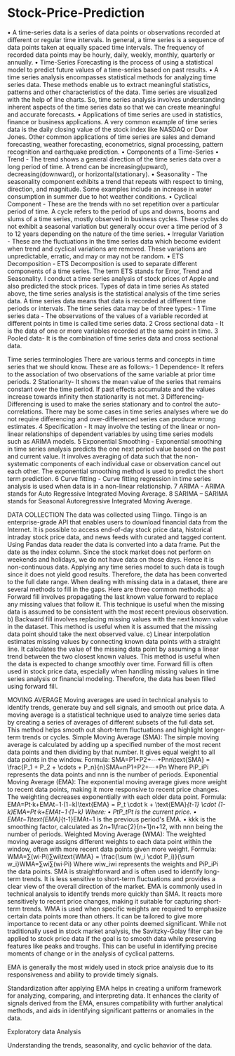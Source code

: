 # Stock-Price-Prediction
•	A time-series data is a series of data points or observations recorded at different or regular time intervals. In general, a time series is a sequence of data points taken at equally spaced time intervals. The frequency of recorded data points may be hourly, daily, weekly, monthly, quarterly or annually.
•	Time-Series Forecasting is the process of using a statistical model to predict future values of a time-series based on past results.
•	A time series analysis encompasses statistical methods for analyzing time series data. These methods enable us to extract meaningful statistics, patterns and other characteristics of the data. Time series are visualized with the help of line charts. So, time series analysis involves understanding inherent aspects of the time series data so that we can create meaningful and accurate forecasts.
•	Applications of time series are used in statistics, finance or business applications. A very common example of time series data is the daily closing value of the stock index like NASDAQ or Dow Jones. Other common applications of time series are sales and demand forecasting, weather forecasting, econometrics, signal processing, pattern recognition and earthquake prediction.
•	Components of a Time-Series
•	Trend - The trend shows a general direction of the time series data over a long period of time. A trend can be increasing(upward), decreasing(downward), or horizontal(stationary).
•	Seasonality - The seasonality component exhibits a trend that repeats with respect to timing, direction, and magnitude. Some examples include an increase in water consumption in summer due to hot weather conditions.
•	Cyclical Component - These are the trends with no set repetition over a particular period of time. A cycle refers to the period of ups and downs, booms and slums of a time series, mostly observed in business cycles. These cycles do not exhibit a seasonal variation but generally occur over a time period of 3 to 12 years depending on the nature of the time series.
•	Irregular Variation - These are the fluctuations in the time series data which become evident when trend and cyclical variations are removed. These variations are unpredictable, erratic, and may or may not be random.
•	ETS Decomposition - ETS Decomposition is used to separate different components of a time series. The term ETS stands for Error, Trend and Seasonality.
I conduct a time series analysis of stock prices of Apple and also predicted the stock prices.
Types of data in time series
As stated above, the time series analysis is the statistical analysis of the time series data. A time series data means that data is recorded at different time periods or intervals. The time series data may be of three types:-
1 Time series data - The observations of the values of a variable recorded at different points in time is called time series data.
2 Cross sectional data - It is the data of one or more variables recorded at the same point in time.
3 Pooled data- It is the combination of time series data and cross sectional data.

Time series terminologies
There are various terms and concepts in time series that we should know. These are as follows:-
1 Dependence- It refers to the association of two observations of the same variable at prior time periods.
2 Stationarity- It shows the mean value of the series that remains constant over the time period. If past effects accumulate and the values increase towards infinity then stationarity is not met.
3 Differencing- Differencing is used to make the series stationary and to control the auto-correlations. There may be some cases in time series analyses where we do not require differencing and over-differenced series can produce wrong estimates.
4 Specification - It may involve the testing of the linear or non-linear relationships of dependent variables by using time series models such as ARIMA models.
5 Exponential Smoothing - Exponential smoothing in time series analysis predicts the one next period value based on the past and current value. It involves averaging of data such that the non-systematic components of each individual case or observation cancel out each other. The exponential smoothing method is used to predict the short term prediction.
6 Curve fitting - Curve fitting regression in time series analysis is used when data is in a non-linear relationship.
7 ARIMA - ARIMA stands for Auto Regressive Integrated Moving Average.
8 SARIMA – SARIMA stands for Seasonal Autoregressive Integrated Moving Average.



DATA COLLECTION
The data was collected using Tiingo. 
Tiingo is an enterprise-grade API that enables users to download financial data from the Internet. It is possible to access end-of-day stock price data, historical intraday stock price data, and news feeds with curated and tagged content.
Using Pandas data reader the data is converted into a data frame. 
Put the date as the index column. Since the stock market does not perform on weekends and holidays, we do not have data on those days. Hence it is non-continuous data. Applying any time series model to such data is tough since it does not yield good results. Therefore, the data has been converted to the full date range.
When dealing with missing data in a dataset, there are several methods to fill in the gaps. Here are three common methods:
a)	Forward fill involves propagating the last known value forward to replace any missing values that follow it. This technique is useful when the missing data is assumed to be consistent with the most recent previous observation.
b)	Backward fill involves replacing missing values with the next known value in the dataset. This method is useful when it is assumed that the missing data point should take the next observed value.
c)	Linear interpolation estimates missing values by connecting known data points with a straight line. It calculates the value of the missing data point by assuming a linear trend between the two closest known values. This method is useful when the data is expected to change smoothly over time.
Forward fill is often used in stock price data, especially when handling missing values in time series analysis or financial modeling. Therefore, the data has been filled using forward fill.

MOVING AVERAGE
Moving averages are used in technical analysis to identify trends, generate buy and sell signals, and smooth out price data.
A moving average is a statistical technique used to analyze time series data by creating a series of averages of different subsets of the full data set. This method helps smooth out short-term fluctuations and highlight longer-term trends or cycles.
Simple Moving Average (SMA): The simple moving average is calculated by adding up a specified number of the most recent data points and then dividing by that number. It gives equal weight to all data points in the window.
Formula: SMA=P1+P2+⋯+Pnn\text{SMA} = \frac{P_1 + P_2 + \cdots + P_n}{n}SMA=nP1+P2+⋯+Pn Where PiP_iPi represents the data points and nnn is the number of periods.
Exponential Moving Average (EMA): The exponential moving average gives more weight to recent data points, making it more responsive to recent price changes. The weighting decreases exponentially with each older data point.
Formula: EMA=Pt⋅k+EMAt−1⋅(1−k)\text{EMA} = P_t \cdot k + \text{EMA}_{t-1} \cdot (1-k)EMA=Pt⋅k+EMAt−1⋅(1−k) Where:
•	PtP_tPt is the current price.
•	EMAt−1\text{EMA}_{t-1}EMAt−1 is the previous period's EMA.
•	kkk is the smoothing factor, calculated as 2n+1\frac{2}{n+1}n+12, with nnn being the number of periods.
Weighted Moving Average (WMA): The weighted moving average assigns different weights to each data point within the window, often with more recent data points given more weight.
Formula: WMA=∑(wi⋅Pi)∑wi\text{WMA} = \frac{\sum (w_i \cdot P_i)}{\sum w_i}WMA=∑wi∑(wi⋅Pi) Where wiw_iwi represents the weights and PiP_iPi the data points.
SMA is straightforward and is often used to identify long-term trends. It is less sensitive to short-term fluctuations and provides a clear view of the overall direction of the market.
EMA is commonly used in technical analysis to identify trends more quickly than SMA. It reacts more sensitively to recent price changes, making it suitable for capturing short-term trends.
WMA is used when specific weights are required to emphasize certain data points more than others. It can be tailored to give more importance to recent data or any other points deemed significant.
While not traditionally used in stock market analysis, the Savitzky-Golay filter can be applied to stock price data if the goal is to smooth data while preserving features like peaks and troughs. This can be useful in identifying precise moments of change or in the analysis of cyclical patterns.

EMA is generally the most widely used in stock price analysis due to its responsiveness and ability to provide timely signals.

Standardization after applying EMA helps in creating a uniform framework for analyzing, comparing, and interpreting data. It enhances the clarity of signals derived from the EMA, ensures compatibility with further analytical methods, and aids in identifying significant patterns or anomalies in the data.

Exploratory data Analysis

Understanding the trends, seasonality, and cyclic behavior of the data.
